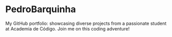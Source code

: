 # PedroBarquinha
My GitHub portfolio: showcasing diverse projects from a passionate student at Academia de Código. Join me on this coding adventure!
